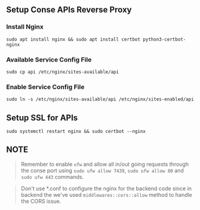


## Setup Conse APIs Reverse Proxy

### Install Nginx

```console
sudo apt install nginx && sudo apt install certbot python3-certbot-nginx
```

### Available Service Config File 

```console
sudo cp api /etc/nginx/sites-available/api
```

### Enable Service Config File 

```console
sudo ln -s /etc/nginx/sites-available/api /etc/nginx/sites-enabled/api
```

## Setup SSL for APIs

```console
sudo systemctl restart nginx && sudo certbot --nginx
```

## NOTE

> Remember to enable `ufw` and allow all in/out going requests through the conse port using `sudo ufw allow 7439`, `sudo ufw allow 80` and `sudo ufw 443` commands.

> Don't use *.conf to configure the nginx for the backend code since in backend the we've used `middlewares::cors::allow` method to handle the CORS issue.  